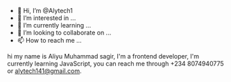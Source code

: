 - 👋 Hi, I’m @Alytech1
- 👀 I’m interested in ...
- 🌱 I’m currently learning ...
- 💞️ I’m looking to collaborate on ...
- 📫 How to reach me ...

<!---
Alytech1/Alytech1 is a ✨ special ✨ repository because its `README.md` (this file) appears on your GitHub profile.
You can click the Preview link to take a look at your changes.
--->
hi my name is Aliyu Muhammad sagir,
I'm a frontend developer,
I'm currently learning JavaScript,
you can reach me through +234 8074940775 or alytech141@gmail.com.
